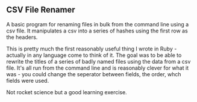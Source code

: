 CSV File Renamer
----------------

A basic program for renaming files in bulk from the command line using a csv file. It manipulates a csv into a series of hashes using the first row as the headers.

This is pretty much the first reasonably useful thing I wrote in Ruby - actually in any language come to think of it.
The goal was to be able to rewrite the titles of a series of badly named files using the data from a csv file. It's all run from the command line and is reasonably clever for what it was - you could change the seperator between fields, the order, whch fields were used.

Not rocket science but a good learning exercise.

